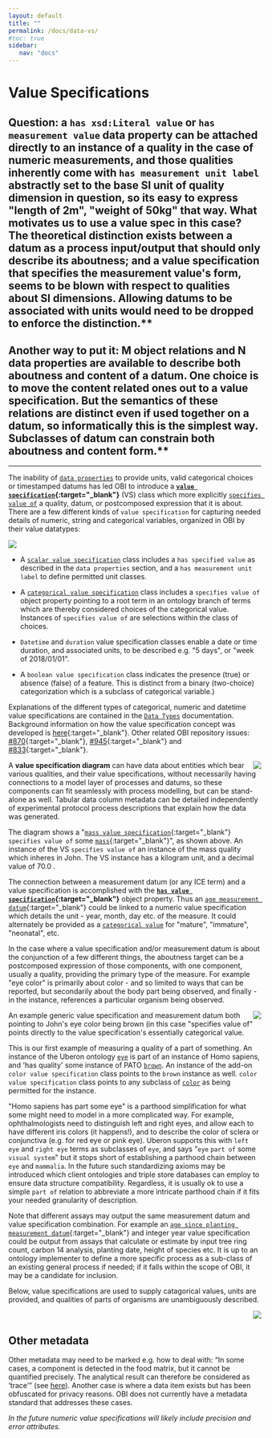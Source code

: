 ```yaml
---
layout: default
title: ""
permalink: /docs/data-vs/
#toc: true
sidebar:
   nav: "docs"
---
```


# Value Specifications

## Question: a `has xsd:Literal value` or `has measurement value` data property can be attached directly to an instance of a quality in the case of numeric measurements, and those qualities inherently come with `has measurement unit label` abstractly set to the base SI unit of quality dimension in question, so its easy to express "length of 2m", "weight of 50kg" that way.  What motivates us to use a value spec in this case?  The theoretical distinction exists between a datum as a process input/output that should only describe its aboutness; and a value specification that specifies the measurement value's form, seems to be blown with respect to qualities about SI dimensions. Allowing datums to be associated with units would need to be dropped to enforce the distinction.**

## Another way to put it: M object relations and N data properties are available to describe both aboutness and content of a datum.  One choice is to move the content related ones out to a value specification.  But the semantics of these relations are distinct even if used together on a datum, so informatically this is the simplest way.  Subclasses of datum can constrain both aboutness and content form.**

<hr>

The inability of [`data properties`](/docs/data_properties/) to provide units, valid categorical choices or timestamped datums has led OBI to introduce a **[`value specification`](http://purl.obolibrary.org/obo/OBI_0001933){:target="_blank"}** (VS) class which more explicitly [`specifies value of`](http://purl.obolibrary.org/obo/OBI_0001927) a quality, datum, or postcomposed expression that it is about.  There are a few different kinds of `value specification` for capturing needed details of numeric, string and categorical variables, organized in OBI by their value datatypes:

<img src="/assets/images/docs/data_value_specs.png">

- A [`scalar value specification`](http://purl.obolibrary.org/obo/OBI_0001931) class includes a `has specified value` as described in the `data properties` section, and a `has measurement unit label` to define permitted unit classes.

- A [`categorical value specification`](http://purl.obolibrary.org/obo/OBI_0001930) class includes a `specifies value of` object property pointing to a root term in an ontology branch of terms which are thereby considered choices of the categorical value. Instances of `specifies value of` are selections within the class of choices.  

- `Datetime` and `duration` value specification classes enable a date or time duration, and associated units, to be described e.g. "5 days", or "week of 2018/01/01".

- A `boolean value specification` class indicates the presence (true) or absence (false) of a feature. This is distinct from a binary (two-choice) categorization which is a subclass of categorical variable.)

Explanations of the different types of categorical, numeric and datetime value specifications are contained in the [`Data Types`](data-types.md) documentation. Background information on how the value specification concept was developed is [here](https://github.com/obi-ontology/obi-legacy-svn/blob/master/trunk/src/examples/development/data-prototype.pdf){:target="_blank"}.  Other related OBI repository issues: [#870](https://github.com/obi-ontology/obi/issues/870){:target="_blank"}, [#945](https://github.com/obi-ontology/obi/issues/945){:target="_blank"} and [#833](https://github.com/obi-ontology/obi/issues/833){:target="_blank"}.

<img align="right" src="/assets/images/docs/data_john_mass_value_spec.png">

A **value specification diagram** can have data about entities which bear various qualities, and their value specifications, without necessarily having connections to a model layer of processes and datums, so these components can fit seamlessly with process modelling, but can be stand-alone as well.  Tabular data column metadata can be detailed independently of experimental protocol process descriptions that explain how the data was generated.  

The diagram shows a "[`mass value specification`](http://purl.obolibrary.org/obo/OBI_0001929){:target="_blank"} `specifies value of` some [`mass`](http://purl.obolibrary.org/obo/PATO_0000125){:target="_blank"}", as shown above. An instance of the VS `specifies value of` an instance of the mass quality which inheres in John. The VS instance has a kilogram unit, and a decimal value of 70.0 .

The connection between a measurement datum (or any ICE term) and a value specification is accomplished with the **[`has value specification`](http://purl.obolibrary.org/obo/OBI_0001938){:target="_blank"}** object property. Thus an [`age measurement datum`](http://purl.obolibrary.org/obo/OBI_0001167){:target="_blank"} could be linked to a numeric value specification which details the unit - year, month, day etc. of the measure. It could alternately be provided as a [`categorical value`](/docs/data-categorical/) for "mature", "immature", "neonatal", etc.

In the case where a value specification and/or measurement datum is about the conjunction of a few different things, the aboutness target can be a postcomposed expression of those components, with one component, usually a quality, providing the primary type of the measure.  For example "eye color" is primarily about color - and so limited to ways that can be reported, but secondarily about the body part being observed, and finally - in the instance, references a particular organism being observed. 

<img align="right" src="/assets/images/docs/data_john_eye.png">

An example generic value specification and measurement datum both pointing to John's eye color being brown (in this case "specifies value of" points directly to the value specification's essentially categorical value. 

This is our first example of measuring a quality of a part of something. An instance of the Uberon ontology [`eye`](http://purl.obolibrary.org/obo/UBERON_0000970) is part of an instance of Homo sapiens, and 'has quality' some instance of PATO [`brown`](http://purl.obolibrary.org/obo/PATO_0000952).  An instance of the add-on `color value specification` class points to the `brown` instance as well. `color value specification` class points to any subclass of [`color`](http://purl.obolibrary.org/obo/PATO_0000952) as being permitted for the instance.

"Homo sapiens has part some eye" is a parthood simplification for what some might need to model in a more complicated way.  For example, ophthalmologists need to distinguish left and right eyes, and allow each to have different iris colors (it happens!), and to describe the color of sclera or conjunctiva (e.g. for red eye or pink eye).  Uberon supports this with `left eye` and `right eye` terms as subclasses of `eye`, and says "`eye` `part of` some `visual system`" but it stops short of establishing a parthood chain between `eye` and `mammalia`.  In the future such standardizing axioms may be introduced which client ontologies and triple store databases can employ to ensure data structure compatibility.  Regardless, it is usually ok to use a simple `part of` relation to abbreviate a more intricate parthood chain if it fits your needed granularity of description.

Note that different assays may output the same measurement datum and value specification combination.  For example an [`age since planting measurement datum`](http://purl.obolibrary.org/obo/OBI_0001156){:target="_blank"} and integer year value specification could be output from assays that calculate or estimate by input tree ring count, carbon 14 analysis, planting date, height of species etc.  It is up to an ontology implementer to define a more specific process as a sub-class of an existing general process if needed; if it falls within the scope of OBI, it may be a candidate for inclusion.

Below, value specifications are used to supply catagorical values, units are provided, and qualities of parts of organisms are unambiguously described.

<img align="right" src="/assets/images/docs/data_lee_properties_as_vs.png">

<br clear="both">

## Other metadata

Other metadata may need to be marked e.g. how to deal with: “In some cases, a component is detected in the food matrix, but it cannot be quantified precisely. The analytical result can therefore be considered as ‘trace’” (see [here](https://ciqual.anses.fr/cms/sites/default/files/inline-files/TableCiqual2017_XML_docENG.pdf)). Another case is where a data item exists but has been obfuscated for privacy reasons.  OBI does not currently have a metadata standard that addresses these cases.

*In the future numeric value specifications will likely include precision and error attributes.*
